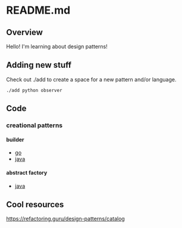 # README.md

## Overview 
Hello! I'm learning about design patterns!

## Adding new stuff
Check out ./add to create a space for a new pattern and/or language.
```shell
./add python observer
```

## Code

### creational patterns
#### builder
- [go](builder/go/main.go)
- [java](builder/java)
#### abstract factory
- [java](abstract-factory/java)

## Cool resources

https://refactoring.guru/design-patterns/catalog
